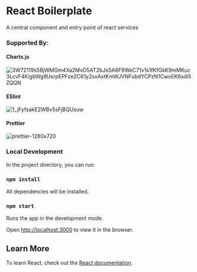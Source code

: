 # React Boilerplate

A central component and entry point of react services

### Supported By:

#### Charts.js

![3W72119s5BjWMGm4Xa2MvD5AT2bJsSA8F9WeC71v1s1fKfGkK9mMKuc3LcvF4KigbWg9UsrpEPFze2C61y2sxAxtKmWJVNFubdYCPzN1CwoEK6sdi5ZQQN](https://user-images.githubusercontent.com/17013371/66027651-cc3a7300-e514-11e9-80b9-9a0a111dc3cc.png)

#### ESlint

![1_jFyfsakE2WBv5sFjBQUsuw](https://user-images.githubusercontent.com/17013371/66027217-e3c52c00-e513-11e9-99d6-c86ec551ac54.png)

#### Prettier

![prettier-1280x720](https://user-images.githubusercontent.com/17013371/66027279-00616400-e514-11e9-9626-02e7cd746df5.png)

### Local Development

In the project directory, you can run:

### `npm install`

All dependencies will be installed.

### `npm start`

Runs the app in the development mode.

Open [http://localhost:3000](http://localhost:3000) to view it in the browser.

## Learn More

To learn React, check out the [React documentation](https://reactjs.org/).
